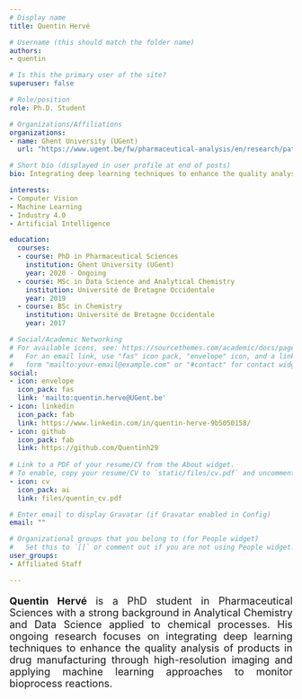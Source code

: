 ```yaml
---
# Display name
title: Quentin Hervé

# Username (this should match the folder name)
authors:
- quentin

# Is this the primary user of the site?
superuser: false

# Role/position
role: Ph.D. Student

# Organizations/Affiliations
organizations:
- name: Ghent University (UGent)
  url: "https://www.ugent.be/fw/pharmaceutical-analysis/en/research/pat/staff/quentinherve.htm"

# Short bio (displayed in user profile at end of posts)
bio: Integrating deep learning techniques to enhance the quality analysis of products in drug manufacturing

interests:
- Computer Vision
- Machine Learning 
- Industry 4.0
- Artificial Intelligence

education:
  courses:
  - course: PhD in Pharmaceutical Sciences
    institution: Ghent University (UGent)
    year: 2020 - Ongoing
  - course: MSc in Data Science and Analytical Chemistry 
    institution: Université de Bretagne Occidentale
    year: 2019
  - course: BSc in Chemistry
    institution: Université de Bretagne Occidentale
    year: 2017

# Social/Academic Networking
# For available icons, see: https://sourcethemes.com/academic/docs/page-builder/#icons
#   For an email link, use "fas" icon pack, "envelope" icon, and a link in the
#   form "mailto:your-email@example.com" or "#contact" for contact widget.
social:
- icon: envelope
  icon_pack: fas
  link: 'mailto:quentin.herve@UGent.be'
- icon: linkedin
  icon_pack: fab
  link: https://www.linkedin.com/in/quentin-herve-9b5050158/
- icon: github
  icon_pack: fab
  link: https://github.com/Quentinh29
  
# Link to a PDF of your resume/CV from the About widget.
# To enable, copy your resume/CV to `static/files/cv.pdf` and uncomment the lines below.
- icon: cv
  icon_pack: ai
  link: files/quentin_cv.pdf

# Enter email to display Gravatar (if Gravatar enabled in Config)
email: ""

# Organizational groups that you belong to (for People widget)
#   Set this to `[]` or comment out if you are not using People widget.
user_groups:
- Affiliated Staff

---
```

<p align="justify" style="font-size:18px;"><b> Quentin Hervé </b> is a PhD student in Pharmaceutical Sciences with a strong background in Analytical Chemistry and Data Science applied to chemical processes. His ongoing research focuses on integrating deep learning techniques to enhance the quality analysis of products in drug manufacturing through high-resolution imaging and applying machine learning approaches to monitor bioprocess reactions.</p>
